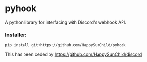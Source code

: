 # pyhook
A python library for interfacing with Discord's webhook API.

### Installer:
```
pip install git+https://github.com/HappySunChild/pyhook
```

This has been ceded by https://github.com/HappySunChild/discord